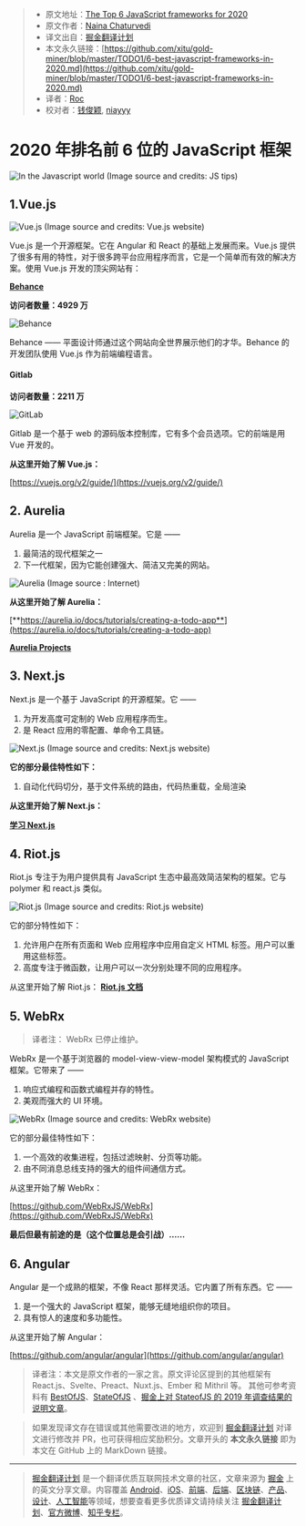 > * 原文地址：[The Top 6 JavaScript frameworks for 2020](https://medium.com/javascript-in-plain-english/6-best-javascript-frameworks-in-2020-102babf80196)
> * 原文作者：[Naina Chaturvedi](https://medium.com/@Naina04)
> * 译文出自：[掘金翻译计划](https://github.com/xitu/gold-miner)
> * 本文永久链接：[https://github.com/xitu/gold-miner/blob/master/TODO1/6-best-javascript-frameworks-in-2020.md](https://github.com/xitu/gold-miner/blob/master/TODO1/6-best-javascript-frameworks-in-2020.md)
> * 译者：[Roc](https://github.com/QinRoc)
> * 校对者：[钱俊颖](https://github.com/Baddyo), [niayyy](https://github.com/niayyy-S)

# 2020 年排名前 6 位的 JavaScript 框架

![In the Javascript world (Image source and credits: JS tips)](https://cdn-images-1.medium.com/max/3200/0*0bpy35Lc6rAdvivL.gif)

## 1.Vue.js

![Vue.js (Image source and credits: Vue.js website)](https://cdn-images-1.medium.com/max/2430/0*Yk9b_HN-r7SCgzPD.png)

Vue.js 是一个开源框架。它在 Angular 和 React 的基础上发展而来。Vue.js 提供了很多有用的特性，对于很多跨平台应用程序而言，它是一个简单而有效的解决方案。使用 Vue.js 开发的顶尖网站有：

[**Behance**](https://www.behance.net/)

**访问者数量：4929 万**

![Behance](https://cdn-images-1.medium.com/max/2698/0*kFWAmDIqI1JjI5dN.png)

Behance —— 平面设计师通过这个网站向全世界展示他们的才华。Behance 的开发团队使用 Vue.js 作为前端编程语言。

#### Gitlab

**访问者数量：2211 万**

![GitLab](https://cdn-images-1.medium.com/max/2698/0*5kyzA3WuoeSaoFgB.png)

Gitlab 是一个基于 web 的源码版本控制库，它有多个会员选项。它的前端是用 Vue 开发的。

****从这里开始了解 Vue.js**：**

[https://vuejs.org/v2/guide/](https://vuejs.org/v2/guide/)

## 2. Aurelia

Aurelia 是一个 JavaScript 前端框架。它是 ——

1. 最简洁的现代框架之一
2. 下一代框架，因为它能创建强大、简洁又完美的网站。

![Aurelia (Image source : Internet)](https://cdn-images-1.medium.com/max/2000/0*SCuBUePVIJKX3QcM.jpg)

**从这里开始了解 Aurelia：**

[**https://aurelia.io/docs/tutorials/creating-a-todo-app**](https://aurelia.io/docs/tutorials/creating-a-todo-app)

[**Aurelia Projects**](https://github.com/aurelia-project)

## 3. Next.js

Next.js 是一个基于 JavaScript 的开源框架。它 ——

1. 为开发高度可定制的 Web 应用程序而生。
2. 是 React 应用的零配置、单命令工具链。

![Next.js (Image source and credits: Next.js website)](https://cdn-images-1.medium.com/max/2800/0*Xs8fycEdNqhhQ9jZ.jpg)

**它的部分最佳特性如下：**

1. 自动化代码切分，基于文件系统的路由，代码热重载，全局渲染

**从这里开始了解 Next.js：**

[**学习 Next.js**](https://nextjs.org/learn/basics/getting-started)

## 4. Riot.js

Riot.js 专注于为用户提供具有 JavaScript 生态中最高效简洁架构的框架。它与 polymer 和 react.js 类似。

![Riot.js (Image source and credits: Riot.js website)](https://cdn-images-1.medium.com/max/2000/0*ioaCESwyj2JbpW_m.jpg)

它的部分特性如下：

1. 允许用户在所有页面和 Web 应用程序中应用自定义 HTML 标签。用户可以重用这些标签。
2. 高度专注于微函数，让用户可以一次分别处理不同的应用程序。

从这里开始了解 Riot.js：
[**Riot.js 文档**](https://riot.js.org/documentation/)

## 5. WebRx
>译者注： WebRx 已停止维护。

WebRx 是一个基于浏览器的 model-view-view-model 架构模式的 JavaScript 框架。它带来了 ——

1. 响应式编程和函数式编程并存的特性。
2. 美观而强大的 UI 环境。

![WebRx (Image source and credits: WebRx website)](https://cdn-images-1.medium.com/max/2048/0*h6Cc_Hm7i0begHhE.png)

它的部分最佳特性如下：

1. 一个高效的收集进程，包括过滤映射、分页等功能。
2. 由不同消息总线支持的强大的组件间通信方式。

 从这里开始了解 WebRx：

[https://github.com/WebRxJS/WebRx](https://github.com/WebRxJS/WebRx)

**最后但最有前途的是（这个位置总是会引战）……**

## 6. Angular

Angular 是一个成熟的框架，不像 React 那样灵活。它内置了所有东西。它 ——

1. 是一个强大的 JavaScript 框架，能够无缝地组织你的项目。
2. 具有惊人的速度和多功能性。

 从这里开始了解 Angular：

[https://github.com/angular/angular](https://github.com/angular/angular)

>译者注：本文是原文作者的一家之言。原文评论区提到的其他框架有 React.js、Svelte、Preact、Nuxt.js、Ember 和 Mithril 等。
其他可参考资料有 [BestOfJS](https://bestofjs.org/)、[StateOfJS](https://stateofjs.com/) 、[掘金上对 StateofJS 的 2019 年调查结果的说明文章](https://juejin.im/post/5e071b676fb9a016391d5bb8)。

> 如果发现译文存在错误或其他需要改进的地方，欢迎到 [掘金翻译计划](https://github.com/xitu/gold-miner) 对译文进行修改并 PR，也可获得相应奖励积分。文章开头的 **本文永久链接** 即为本文在 GitHub 上的 MarkDown 链接。

---

> [掘金翻译计划](https://github.com/xitu/gold-miner) 是一个翻译优质互联网技术文章的社区，文章来源为 [掘金](https://juejin.im) 上的英文分享文章。内容覆盖 [Android](https://github.com/xitu/gold-miner#android)、[iOS](https://github.com/xitu/gold-miner#ios)、[前端](https://github.com/xitu/gold-miner#前端)、[后端](https://github.com/xitu/gold-miner#后端)、[区块链](https://github.com/xitu/gold-miner#区块链)、[产品](https://github.com/xitu/gold-miner#产品)、[设计](https://github.com/xitu/gold-miner#设计)、[人工智能](https://github.com/xitu/gold-miner#人工智能)等领域，想要查看更多优质译文请持续关注 [掘金翻译计划](https://github.com/xitu/gold-miner)、[官方微博](http://weibo.com/juejinfanyi)、[知乎专栏](https://zhuanlan.zhihu.com/juejinfanyi)。
